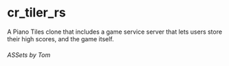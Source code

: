 # cr_tiler_rs
A Piano Tiles clone that includes a game service server that lets users store their high scores, and the game itself.

###### ASSets by Tom 